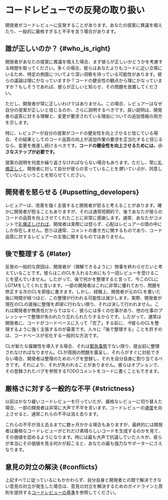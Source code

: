 # コードレビューでの反発の取り扱い

開発者がコードレビューに反発することがあります。あなたの提案に異議を唱えたり、一般的に厳格すぎると不平を言う場合があります。

## 誰が正しいのか？ {#who_is_right}

開発者があなたの提案に異議を唱えた場合、まず彼らが正しいかどうかを考慮する時間を取ってください。多くの場合、彼らはあなたよりもコードに近い立場にいるため、特定の側面についてより深い洞察を持っている可能性があります。彼らの議論は理にかなっていますか？コードの健全性の観点から理にかなっていますか？もしそうであれば、彼らが正しいと知らせ、その問題を放置してください。

ただし、開発者が常に正しいわけではありません。この場合、レビュアーはなぜ自分の提案が正しいと信じるのか、さらに説明するべきです。良い説明は、開発者の返答に対する理解と、変更が要求されている理由についての追加情報の両方を示します。

特に、レビュアーが自分の提案がコードの健全性を向上させると信じている場合、その結果としてのコード品質の向上が追加作業の要求を正当化すると信じるなら、変更を推進し続けるべきです。**コードの健全性を向上させるためには、小さなステップが必要です。**

提案の説明を何度か繰り返さなければならない場合もあります。ただし、常に[礼儀正しく](comments.md#courtesy)、開発者に対して自分が彼らの言っていることを*聞いている*が、同意していないということを知らせてください。

## 開発者を怒らせる {#upsetting_developers}

レビュアーは、改善を強く主張すると開発者が怒ると考えることがあります。確かに開発者が怒ることもありますが、それは通常短期的で、後であなたが彼らのコードの品質を向上させてくれたことに非常に感謝します。通常、あなたがコメントで[礼儀正しければ](comments.md#courtesy)、開発者は実際には怒らず、心配はレビュアーの頭の中にしか存在しません。怒りは通常、コメントの書き方に関するものであり、コード品質に対するレビュアーの主張に関するものではありません。

## 後で整理する {#later}

反発の一般的な原因は、開発者が（理解できるように）物事を終わらせたいと考えていることです。彼らはこのCLを入れるためにもう一回レビューを受けることを望んでいません。したがって、後で何かを整理すると言って、今このCLにLGTMをしてくれと言います。一部の開発者はこれに非常に優れており、問題を修正する次のCLを即座に書きます。しかし、経験上、開発者が元のCLを書いた後に時間が経つほど、この整理が行われる可能性は減少します。実際、開発者が現在のCLの直後に整理を*即座に*行わない限り、それは決して行われません。これは開発者が無責任だからではなく、彼らには多くの仕事があり、他の仕事のプレッシャーで整理が失われたり忘れられたりするからです。したがって、通常は開発者に、コードがコードベースに入って「完了」する前に、*今*彼らのCLを整理するように強く主張するのが最善です。人々に「後で整理する」ことを許すのは、コードベースが劣化する一般的な方法です。

CLが新たな複雑性を導入する場合、それは[緊急事態](../emergencies.md)でない限り、提出前に整理されなければなりません。CLが周囲の問題を露呈し、それらがすぐに対処できない場合、開発者は整理のためのバグを登録し、それを自分自身に割り当てるべきです。それにより、それが失われることがありません。彼らはオプションで、その登録されたバグを参照するTODOコメントをコードに書くこともできます。

## 厳格さに対する一般的な不平 {#strictness}

以前はかなり緩いコードレビューを行っていたが、厳格なレビューに切り替えた場合、一部の開発者は非常に大声で不平を言います。コードレビューの[速度](speed.md)を向上させると、通常これらの不平は消え去ります。

これらの不平が消え去るまでに数ヶ月かかる場合もありますが、最終的には開発者は厳格なコードレビューがどれだけ素晴らしいコードを生成するのかを見て、その価値を認めるようになります。時には最も大声で抗議していた人々が、彼らが本当にその価値を見る何かが起こると、あなたの最も強力なサポーターにさえなります。

## 意見の対立の解決 {#conflicts}

上記すべてに従っているにもかかわらず、自分自身と開発者との間で解決できない意見の対立が発生した場合は、意見の対立を解決するためのガイドラインと原則を提供する[コードレビューの基準](standard.md)を参照してください。
